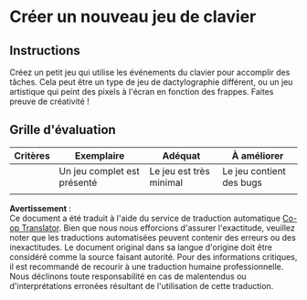 <!--
CO_OP_TRANSLATOR_METADATA:
{
  "original_hash": "de5384c118e15e4d1d0eaa00fc01b112",
  "translation_date": "2025-08-24T00:22:27+00:00",
  "source_file": "4-typing-game/typing-game/assignment.md",
  "language_code": "fr"
}
-->
# Créer un nouveau jeu de clavier

## Instructions

Créez un petit jeu qui utilise les événements du clavier pour accomplir des tâches. Cela peut être un type de jeu de dactylographie différent, ou un jeu artistique qui peint des pixels à l'écran en fonction des frappes. Faites preuve de créativité !

## Grille d'évaluation

| Critères | Exemplaire               | Adéquat                  | À améliorer        |
| -------- | ------------------------ | ------------------------ | ------------------ |
|          | Un jeu complet est présenté | Le jeu est très minimal  | Le jeu contient des bugs |
|          |                          |                          |                    |

**Avertissement** :  
Ce document a été traduit à l'aide du service de traduction automatique [Co-op Translator](https://github.com/Azure/co-op-translator). Bien que nous nous efforcions d'assurer l'exactitude, veuillez noter que les traductions automatisées peuvent contenir des erreurs ou des inexactitudes. Le document original dans sa langue d'origine doit être considéré comme la source faisant autorité. Pour des informations critiques, il est recommandé de recourir à une traduction humaine professionnelle. Nous déclinons toute responsabilité en cas de malentendus ou d'interprétations erronées résultant de l'utilisation de cette traduction.